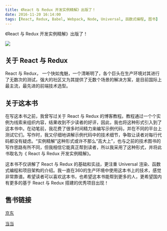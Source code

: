 ```yaml
---
title: 《React 与 Redux 开发实例精解》出版了！
date: 2016-11-20 16:14:00
tags: [React, Redux, Babel, Webpack, Node, Universal, 函数式编程, 图书]
---
```


《React 与 Redux 开发实例精解》出版了！

![](https://ws1.sinaimg.cn/large/83900b4egw1fa3f51f6jyj20h00m8jv0.jpg)

## 关于 React 与 Redux

React 与 Redux， 一个快如鬼魅，一个清晰明了，各个巨头在生产环境对其进行了无数次的测试，强大的社区又为其提供了无数个场景的解决方案，是目前国际上最主流，最先进的前端技术选型。

## 关于这本书

在写这本书之前，我曾写过关于 React 与 Redux 的博客教程。教程通过一个个实例为线索来组织内容，结果收到不少读者的好评，因此，我也将这种形式引入到了这本书中。在动笔前，我花费了很多时间精力来编写示例代码，并在不同的平台上测试它们。写作时，我又仔细地讲解示例代码中的技术细节，争取让读者对每行代码都没有疑虑。“实例精解”这种形式或许不那么“高大上”，也与之前的技术图书的写作思路有所不同，但我相信它能真正帮到读者，所以我采用了这种形式，并将此书取名为《 React 与 Redux 开发实例精解》。

这本书不仅讲解了 React 与 Redux 的基础和实战，更注重 Universal 渲染、函数式编程和项目架构的介绍。我一直在360的生产环境中使用这本书上的技术，感觉非常靠谱。希望读者可以喜欢这本书，也希望这本书能帮到更多的人，更希望国内有更多的基于 React 与 Redux 搭建的优秀项目出现！

## 售书链接

[京东](https://item.jd.com/12010463.html)

[当当](http://product.dangdang.com/24145390.html)
